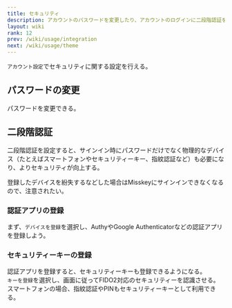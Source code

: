 ```yaml
---
title: セキュリティ
description: アカウントのパスワードを変更したり、アカウントのログインに二段階認証を適用したりできる。
layout: wiki
rank: 12
prev: /wiki/usage/integration
next: /wiki/usage/theme
---
```

`アカウント設定`でセキュリティに関する設定を行える。

## パスワードの変更
パスワードを変更できる。

## 二段階認証
二段階認証を設定すると、サインイン時にパスワードだけでなく物理的なデバイス（たとえばスマートフォンやセキュリティーキー、指紋認証など）も必要になり、よりセキュリティが向上する。

登録したデバイスを紛失するなどした場合はMisskeyにサインインできなくなるので、注意されたい。

### 認証アプリの登録
まず、`デバイスを登録`を選択し、AuthyやGoogle Authenticatorなどの認証アプリを登録しよう。

### セキュリティーキーの登録
認証アプリを登録すると、セキュリティーキーも登録できるようになる。  
`キーを登録`を選択し、画面に従ってFIDO2対応のセキュリティーを認識させる。  
スマートフォンの場合、指紋認証やPINもセキュリティーキーとして利用できる。
